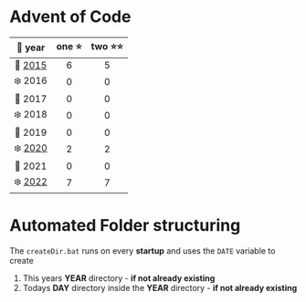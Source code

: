 # Advent of Code
|🎄 year | one ⭐ | two ⭐⭐ |
|:---:|:---:|:---:|
|🎄 [2015](https://github.com/hckmtrx/advent-of-code/tree/main/2015) | 6 | 5 |
|❄️ 2016 | 0 | 0 |
|🎄 2017 | 0 | 0 |
|❄️ 2018 | 0 | 0 |
|🎄 2019 | 0 | 0 |
|❄️ [2020](https://github.com/hckmtrx/advent-of-code/tree/main/2020) | 2 | 2 |
|🎄 2021 | 0 | 0 |
|❄️ [2022](https://github.com/hckmtrx/advent-of-code/tree/main/2022) | 7 | 7 |

# Automated Folder structuring
The `createDir.bat` runs on every **startup** and uses the `DATE` variable to create
1. This years **YEAR** directory - **if not already existing**
1. Todays **DAY** directory inside the **YEAR** directory - **if not already existing**